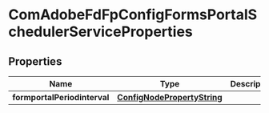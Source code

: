 
# ComAdobeFdFpConfigFormsPortalSchedulerServiceProperties

## Properties
Name | Type | Description | Notes
------------ | ------------- | ------------- | -------------
**formportalPeriodinterval** | [**ConfigNodePropertyString**](ConfigNodePropertyString.md) |  |  [optional]



